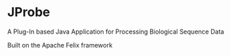 JProbe
==============
A Plug-In based Java Application for Processing Biological Sequence Data

Built on the Apache Felix framework
